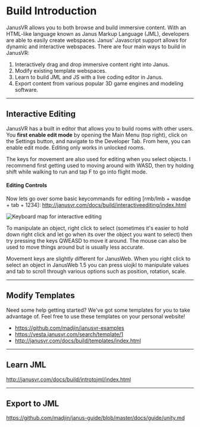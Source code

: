 # Build Introduction

JanusVR allows you to both browse and build immersive content. With an HTML-like language known as Janus Markup Language (JML), developers are able to easily create webspaces. Janus' Javascript support allows for dynamic and interactive webspaces. There are four main ways to build in JanusVR:

1. Interactively drag and drop immersive content right into Janus.
2. Modify existing template webspaces.
3. Learn to build JML and JS with a live coding editor in Janus.
4. Export content from various popular 3D game engines and modeling software.

---

## Interactive Editing

JanusVR has a built in editor that allows you to build rooms with other users. You **first enable edit mode** by opening the Main Menu (top right), click on the Settings button, and navigate to the Developer Tab. From here, you can enable edit mode. Editing only works in unlocked rooms.

The keys for movement are also used for editing when you select objects. I recommend first getting used to moving around with WASD, then try holding shift while walking to run and tap F to go into flight mode.

#### **Editing Controls**

Now lets go over some basic keycommands for editing [rmb/lmb + wasdqe + tab + 1234]: <http://janusvr.com/docs/build/interactiveediting/index.html>

![Keyboard map for interactive editing](https://i.imgur.com/ktHmFnL.jpg)

To manipulate an object, right click to select (sometimes it's easier to hold down right click and let go when its over the object you want to select) then try pressing the keys QWEASD to move it around. The mouse can also be used to move things around but is usually less accurate.

Movement keys are slightly different for JanusWeb. When you right click to select an object in JanusWeb 1.5 you can press uiojkl to manipulate values and tab to scroll through various options such as position, rotation, scale.

---

## Modify Templates

Need some help getting started? We've got some templates for you to take advantage of. Feel free to use these templates on your personal website!

- <https://github.com/madjin/janusvr-examples>
- <https://vesta.janusvr.com/search/template/1>
- <http://janusvr.com/docs/build/templates/index.html>

---

## Learn JML

<http://janusvr.com/docs/build/introtojml/index.html>

---

## Export to JML

<https://github.com/madjin/janus-guide/blob/master/docs/guide/unity.md>
